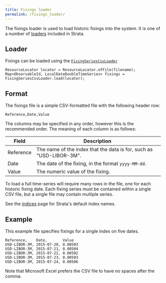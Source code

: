 ```yaml
---
title: Fixings loader
permalink: /fixings_loader/
---
```


The fixings loader is used to load historic fixings into the system.
It is one of a number of [loaders]({{site.baseurl}}/loaders) included in Strata.


## Loader

Fixings can be loaded using the [`FixingSeriesCsvLoader`]({{site.baseurl}}/apidocs/com/opengamma/strata/loader/csv/FixingSeriesCsvLoader.html)

```
ResourceLocator locator = ResourceLocator.ofFile(filename);
Map<ObservableId, LocalDateDoubleTimeSeries> fixings = FixingSeriesCsvLoader.load(locator);
```


## Format

The fixings file is a simple CSV-formatted file with the following header row:

```
Reference,Date,Value
```

The columns may be specified in any order, however this is the recommended order.
The meaning of each column is as follows:

| Field          | Description                                                                          |
|----------------|--------------------------------------------------------------------------------------|
| Reference      | The name of the index that the data is for, such as "USD-LIBOR-3M".                  |
| Date           | The date of the fixing, in the format `yyyy-MM-dd`.                                  |
| Value          | The numeric value of the fixing.                                                     |

To load a full time-series will require many rows in the file, one for each historic fixing date.
Each fixing series must be contained within a single CSV file, but a single file may contain multiple series.

See the [indices]({{site.baseurl}}/indices) page for Strata's default index names.


## Example

This example file specifies fixings for a single index on five dates.

```
Reference,    Date,       Value
USD-LIBOR-3M, 2015-07-20, 0.00503
USD-LIBOR-3M, 2015-07-21, 0.00504
USD-LIBOR-3M, 2015-07-22, 0.00502
USD-LIBOR-3M, 2015-07-23, 0.00503
USD-LIBOR-3M, 2015-07-24, 0.00506
```

Note that Microsoft Excel prefers the CSV file to have no spaces after the comma.
